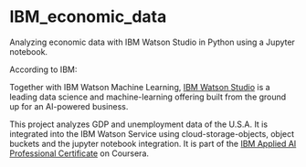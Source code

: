 # IBM_economic_data
Analyzing economic data with IBM Watson Studio in Python using a Jupyter notebook.
<p>According to IBM:</p> 
<p>Together with IBM Watson Machine Learning,  <a href="https://www.ibm.com/cloud/watson-studio" target="_blank">IBM Watson Studio</a> is a leading data science and machine-learning offering built from the ground up for an AI-powered business.</p> 

This project analyzes GDP and unemployment data of the U.S.A.
It is integrated into the IBM Watson Service using cloud-storage-objects, object buckets and the jupyter notebook integration.
It is part of the <a href="https://www.coursera.org/professional-certificates/applied-artifical-intelligence-ibm-watson-ai" target="_blank">IBM Applied AI Professional Certificate</a> on Coursera.





